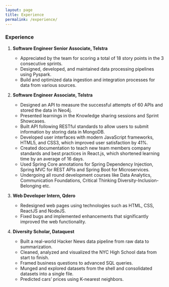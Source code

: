 ```yaml
---
layout: page
title: Experience
permalink: /experience/
---
```


### Experience

1. **Software Engineer Senior Associate, Telstra**
    * Appreciated by the team for scoring a total of 18 story points in the 3 consecutive sprints.
    * Designed, developed, and maintained data processing pipelines using Pyspark.
    * Build and optimized data ingestion and integration processes for data from various sources.

1. **Software Engineer Associate, Telstra**
    * Designed an API to measure the successful attempts of 60 APIs and stored the data in Neo4j.
    * Presented learnings in the Knowledge sharing sessions and Sprint Showcases.
    * Built API following RESTful standards to allow users to submit information by storing data in MongoDB.
    * Developed user interfaces with modern JavaScript frameworks, HTML5, and CSS3, which improved user satisfaction by 41%.
    * Created documentation to teach new team members company standards and best practices in React.js, which shortened learning time by an average of 16 days.
    * Used Spring Core annotations for Spring Dependency Injection, Spring MVC for REST APIs and Spring Boot for Microservices.
    * Undergoing all round development courses like Data Analytics, Communication Foundations, Critical Thinking Diversity-Inclusion-Belonging etc.

2. **Web Developer Intern, Qdero**
    * Redesigned web pages using technologies such as HTML, CSS, ReactJS and NodeJS.
    * Fixed bugs and implemented enhancements that significantly improved the web functionality.

3. **Diversity Scholar, Dataquest**
    * Built a real-world Hacker News data pipeline from raw data to summarization.
    * Cleaned, analyzed and visualized the NYC High School data from start to finish.
    * Framed business questions to advanced SQL queries.
    * Munged and explored datasets from the shell and consolidated datasets into a single file.
    * Predicted cars’ prices using K-nearest neighbors.



